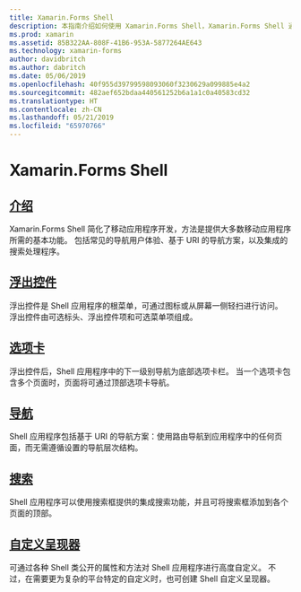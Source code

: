 ```yaml
---
title: Xamarin.Forms Shell
description: 本指南介绍如何使用 Xamarin.Forms Shell，Xamarin.Forms Shell 通过提供大多数应用程序所需的基本功能简化了 Xamarin.Forms 应用程序。
ms.prod: xamarin
ms.assetid: 85B322AA-808F-41B6-953A-5877264AE643
ms.technology: xamarin-forms
author: davidbritch
ms.author: dabritch
ms.date: 05/06/2019
ms.openlocfilehash: 40f955d39799598093060f3230629a099885e4a2
ms.sourcegitcommit: 482aef652bdaa440561252b6a1a1c0a40583cd32
ms.translationtype: HT
ms.contentlocale: zh-CN
ms.lasthandoff: 05/21/2019
ms.locfileid: "65970766"
---
```

# <a name="xamarinforms-shell"></a>Xamarin.Forms Shell

## <a name="introductionintroductionmd"></a>[介绍](introduction.md)

Xamarin.Forms Shell 简化了移动应用程序开发，方法是提供大多数移动应用程序所需的基本功能。 包括常见的导航用户体验、基于 URI 的导航方案，以及集成的搜索处理程序。

## <a name="flyoutflyoutmd"></a>[浮出控件](flyout.md)

浮出控件是 Shell 应用程序的根菜单，可通过图标或从屏幕一侧轻扫进行访问。 浮出控件由可选标头、浮出控件项和可选菜单项组成。

## <a name="tabstabsmd"></a>[选项卡](tabs.md)

浮出控件后，Shell 应用程序中的下一级别导航为底部选项卡栏。 当一个选项卡包含多个页面时，页面将可通过顶部选项卡导航。

## <a name="navigationnavigationmd"></a>[导航](navigation.md)

Shell 应用程序包括基于 URI 的导航方案：使用路由导航到应用程序中的任何页面，而无需遵循设置的导航层次结构。

## <a name="searchsearchmd"></a>[搜索](search.md)

Shell 应用程序可以使用搜索框提供的集成搜索功能，并且可将搜索框添加到各个页面的顶部。

## <a name="custom-rendererscustomrenderersmd"></a>[自定义呈现器](customrenderers.md)

可通过各种 Shell 类公开的属性和方法对 Shell 应用程序进行高度自定义。 不过，在需要更为复杂的平台特定的自定义时，也可创建 Shell 自定义呈现器。
